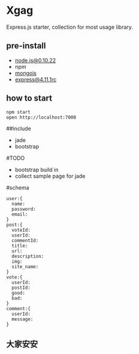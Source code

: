 # Xgag

Express.js starter, collection for most usage library.

## pre-install

 * node.js@0.10.22
 * npm
 * [mongojs](https://github.com/mafintosh/mongojs)
 * [express@4.11.1rc](http://github.com/strongloop/express/)

## how to start

```
npm start
open http://localhost:7000
```

##include

 * jade
 * bootstrap

#TODO  

 * bootstrap build in
 * collect sample page for jade

#schema

```
user:{
  name:
  password:
  email:
}
post:{
  voteId:
  userId:
  commentId:
  title:
  url:
  description:
  img:
  site_name:
}
vote:{
  userId:
  postId:
  good:
  bad:
}
comment:{
  userId:
  message:
}
```
## 大家安安
